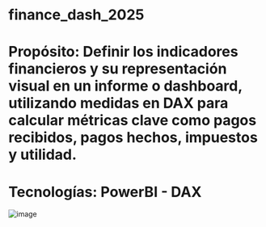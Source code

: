 # finance_dash_2025

# Propósito: Definir los indicadores financieros y su representación visual en un informe o dashboard, utilizando medidas en DAX para calcular métricas clave como pagos recibidos, pagos hechos, impuestos y utilidad.

# Tecnologías: PowerBI - DAX

![image](https://github.com/user-attachments/assets/19873b31-595a-4a6d-aa69-ddc2863908ad)
